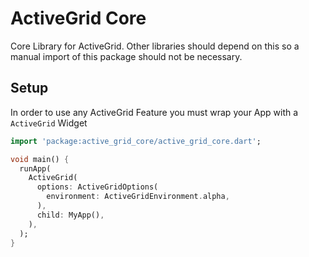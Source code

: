 # ActiveGrid Core

Core Library for ActiveGrid. Other libraries should depend on this so a manual import of this package should not be necessary.
## Setup

In order to use any ActiveGrid Feature you must wrap your App with a `ActiveGrid` Widget

```dart
import 'package:active_grid_core/active_grid_core.dart';

void main() {
  runApp(
    ActiveGrid(
      options: ActiveGridOptions(
        environment: ActiveGridEnvironment.alpha,
      ),
      child: MyApp(),
    ),
  );
}
```
